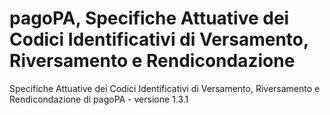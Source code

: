 # pagoPA, Specifiche Attuative dei Codici Identificativi di Versamento, Riversamento e Rendicondazione

Specifiche Attuative dei Codici Identificativi di Versamento, Riversamento e Rendicondazione di pagoPA - versione 1.3.1
